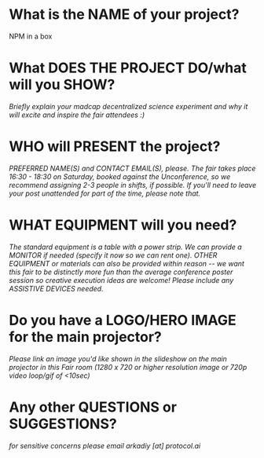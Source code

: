 # What is the NAME of your project?
NPM in a box

# What DOES THE PROJECT DO/what will you SHOW?
_Briefly explain your madcap decentralized science experiment and why it will excite and inspire the fair attendees :)_

# WHO will PRESENT the project?
_PREFERRED NAME(S) and CONTACT EMAIL(S), please. The fair takes place 16:30 - 18:30 on Saturday, booked against the Unconference, so we recommend assigning 2-3 people in shifts, if possible. If you'll need to leave your post unattended for part of the time, please note that._ 

# WHAT EQUIPMENT will you need?
_The standard equipment is a table with a power strip. We can provide a MONITOR if needed (specify it now so we can rent one). OTHER EQUIPMENT or materials can also be provided within reason -- we want this fair to be distinctly more fun than the average conference poster session so creative execution ideas are welcome! Please include any ASSISTIVE DEVICES needed._

# Do you have a LOGO/HERO IMAGE for the main projector?
_Please link an image you'd like shown in the slideshow on the main projector in this Fair room (1280 x 720 or higher resolution image or 720p video loop/gif of <10sec)_

# Any other QUESTIONS or SUGGESTIONS?
_for sensitive concerns please email arkadiy [at] protocol.ai_
